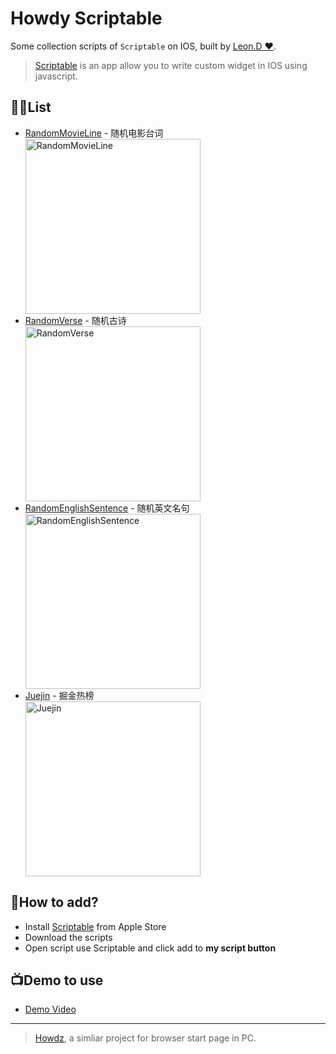 # Howdy Scriptable

Some collection scripts of `Scriptable` on IOS, built by [Leon.D ❤](https://kongfandong.cn).

> [Scriptable](https://scriptable.app/) is an app allow you to write custom widget in IOS using javascript.

## 🏳️‍🌈List

- [RandomMovieLine](./RandomMovieLine.js) - 随机电影台词
  <div><img src="https://cdn.kongfandong.cn/img/scriptable-preview/MovieLines.png" width="280px" loading="lazy" alt="RandomMovieLine" referrerpolicy="no-referrer"></div>
- [RandomVerse](./RandomVerse.js) - 随机古诗
  <div><img src="https://cdn.kongfandong.cn/img/scriptable-preview/Verse.png" width="280px" loading="lazy" alt="RandomVerse" referrerpolicy="no-referrer"></div>
- [RandomEnglishSentence](./RandomEnglishSentence.js) - 随机英文名句
  <div><img src="https://cdn.kongfandong.cn/img/scriptable-preview/EnglishSentence.png" width="280px" loading="lazy" alt="RandomEnglishSentence" referrerpolicy="no-referrer"></adiv>
- [Juejin](./Juejin.js) - 掘金热榜
  <div><img src="https://cdn.kongfandong.cn/img/scriptable-preview/JueJin.png" width="280px" loading="lazy" alt="Juejin" referrerpolicy="no-referrer"></div>

## 🔨How to add?

- Install [Scriptable](https://apps.apple.com/us/app/scriptable/id1405459188?uo=4) from Apple Store
- Download the scripts
- Open script use Scriptable and click add to **my script button**

## 📺Demo to use

- [Demo Video](https://www.bilibili.com/video/BV1sL4y1M7BT/)

<div id="videoFrame"></div>

---

> [Howdz](https://doc.howdz.xyz), a simliar project for browser start page in PC.
